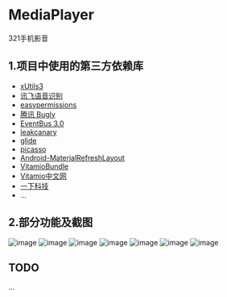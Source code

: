 # MediaPlayer

321手机影音

## 1.项目中使用的第三方依赖库

- [xUtils3](https://github.com/wyouflf/xUtils3)
- [讯飞语音识别](https://www.xfyun.cn/)
- [easypermissions](https://github.com/googlesamples/easypermissions)
- [腾讯 Bugly](https://bugly.qq.com/v2/)
- [EventBus 3.0](https://github.com/greenrobot/EventBus)
- [leakcanary](https://github.com/square/leakcanary)
- [glide](https://github.com/bumptech/glide)
- [picasso](https://github.com/square/picasso)
- [Android-MaterialRefreshLayout](https://github.com/android-cjj/Android-MaterialRefreshLayout)
- [VitamioBundle](https://github.com/yixia/VitamioBundle)
- [Vitamio中文网](https://www.vitamio.org/)
- [一下科技](http://www.yixia.com/)
- ...

## 2.部分功能及截图

![image](https://github.com/xinpengfei520/MediaPlayer/blob/master/image/example1.png)
![image](https://github.com/xinpengfei520/MediaPlayer/blob/master/image/example2.png)
![image](https://github.com/xinpengfei520/MediaPlayer/blob/master/image/example3.png)
![image](https://github.com/xinpengfei520/MediaPlayer/blob/master/image/example4.png)
![image](https://github.com/xinpengfei520/MediaPlayer/blob/master/image/example5.png)
![image](https://github.com/xinpengfei520/MediaPlayer/blob/master/image/example6.png)
![image](https://github.com/xinpengfei520/MediaPlayer/blob/master/image/example7.png)

## TODO

...

